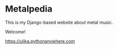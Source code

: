 # Metalpedia

This is my Django-based website about metal music.

Welcome!

https://ulika.pythonanywhere.com
